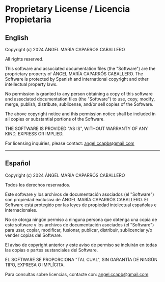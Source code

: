 # Proprietary License / Licencia Propietaria

## English

Copyright (c) 2024 ÁNGEL MARÍA CAPARRÓS CABALLERO

All rights reserved.

This software and associated documentation files (the "Software") are the proprietary property of ÁNGEL MARÍA CAPARRÓS CABALLERO. The Software is protected by Spanish and international copyright and other intellectual property laws.

No permission is granted to any person obtaining a copy of this software and associated documentation files (the "Software") to use, copy, modify, merge, publish, distribute, sublicense, and/or sell copies of the Software.

The above copyright notice and this permission notice shall be included in all copies or substantial portions of the Software.

THE SOFTWARE IS PROVIDED "AS IS", WITHOUT WARRANTY OF ANY KIND, EXPRESS OR IMPLIED.

For licensing inquiries, please contact: angel.ccapb@gmail.com

---

## Español

Copyright (c) 2024 ÁNGEL MARÍA CAPARRÓS CABALLERO

Todos los derechos reservados.

Este software y los archivos de documentación asociados (el "Software") son propiedad exclusiva de ÁNGEL MARÍA CAPARRÓS CABALLERO. El Software está protegido por las leyes de propiedad intelectual españolas e internacionales.

No se otorga ningún permiso a ninguna persona que obtenga una copia de este software y los archivos de documentación asociados (el "Software") para usar, copiar, modificar, fusionar, publicar, distribuir, sublicenciar y/o vender copias del Software.

El aviso de copyright anterior y este aviso de permiso se incluirán en todas las copias o partes sustanciales del Software.

EL SOFTWARE SE PROPORCIONA "TAL CUAL", SIN GARANTÍA DE NINGÚN TIPO, EXPRESA O IMPLÍCITA.

Para consultas sobre licencias, contacte con: angel.ccapb@gmail.com
